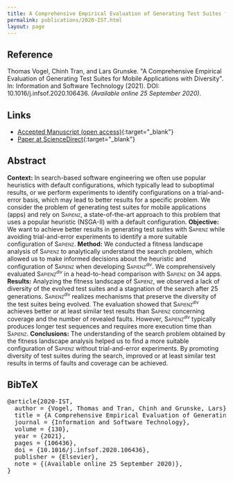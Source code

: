 ```yaml
---
title: A Comprehensive Empirical Evaluation of Generating Test Suites for Mobile Applications with Diversity
permalink: publications/2020-IST.html
layout: page
---
```


## Reference
Thomas Vogel, Chinh Tran, and Lars Grunske. "A Comprehensive Empirical Evaluation of Generating Test Suites for Mobile Applications with Diversity". In: Information and Software Technology (2021). DOI: 10.1016/j.infsof.2020.106436. _(Available online 25 September 2020)_.


## Links
* [Accepted Manuscript (open access)](https://arxiv.org/abs/2012.14237){:target="_blank"}
* [Paper at ScienceDirect](https://doi.org/10.1016/j.infsof.2020.106436){:target="_blank"}


## Abstract
**Context:** In search-based software engineering we often use popular heuristics with default configurations, which typically lead to suboptimal results, or we perform experiments to identify configurations on a trial-and-error basis, which may lead to better results for a specific problem. We consider the problem of generating test suites for mobile applications (apps) and rely on <span style="font-variant:small-caps;">Sapienz</span>, a state-of-the-art approach to this problem that uses a popular heuristic (NSGA-II) with a default configuration.
**Objective:** We want to achieve better results in generating test suites with <span style="font-variant:small-caps;">Sapienz</span> while avoiding trial-and-error experiments to identify a more suitable configuration of <span style="font-variant:small-caps;">Sapienz</span>.
**Method:** We conducted a fitness landscape analysis of <span style="font-variant:small-caps;">Sapienz</span> to analytically understand the search problem, which allowed us to make informed decisions about the heuristic and configuration of <span style="font-variant:small-caps;">Sapienz</span> when developing <span style="font-variant:small-caps;">Sapienz</span><span style="font-style: italic;font-size:70%;vertical-align:super;">div</span>. We comprehensively evaluated <span style="font-variant:small-caps;">Sapienz</span><span style="font-style: italic;font-size:70%;vertical-align:super;">div</span> in a head-to-head comparison with <span style="font-variant:small-caps;">Sapienz</span> on 34 apps.
**Results:** Analyzing the fitness landscape of <span style="font-variant:small-caps;">Sapienz</span>, we observed a lack of diversity of the evolved test suites and a stagnation of the search after 25 generations. <span style="font-variant:small-caps;">Sapienz</span><span style="font-style: italic;font-size:70%;vertical-align:super;">div</span> realizes mechanisms that preserve the diversity of the test suites being evolved. The evaluation showed that <span style="font-variant:small-caps;">Sapienz</span><span style="font-style: italic;font-size:70%;vertical-align:super;">div</span> achieves better or at least similar test results than <span style="font-variant:small-caps;">Sapienz</span> concerning coverage and the number of revealed faults. However, <span style="font-variant:small-caps;">Sapienz</span><span style="font-style: italic;font-size:70%;vertical-align:super;">div</span> typically produces longer test sequences and requires more execution time than <span style="font-variant:small-caps;">Sapienz</span>.
**Conclusions:** The understanding of the search problem obtained by the fitness landscape analysis helped us to find a more suitable configuration of <span style="font-variant:small-caps;">Sapienz</span> without trial-and-error experiments. By promoting diversity of test suites during the search, improved or at least similar test results in terms of faults and coverage can be achieved.


## BibTeX

<div class="bibtex">
<pre>@article{2020-IST,
  author = {Vogel, Thomas and Tran, Chinh and Grunske, Lars},
  title = {A Comprehensive Empirical Evaluation of Generating Test Suites for Mobile Applications with Diversity},
  journal = {Information and Software Technology},
  volume = {130},
  year = {2021},
  pages = {106436},
  doi = {10.1016/j.infsof.2020.106436},
  publisher = {Elsevier},
  note = {(Available online 25 September 2020)},
}</pre>
</div>
